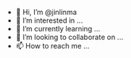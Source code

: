 - 👋 Hi, I’m @jinlinma
- 👀 I’m interested in ...
- 🌱 I’m currently learning ...
- 💞️ I’m looking to collaborate on ...
- 📫 How to reach me ...

<!---
jinlinma/jinlinma is a ✨ special ✨ repository because its `README.md` (this file) appears on your GitHub profile.
You can click the Preview link to take a look at your changes.
--->
